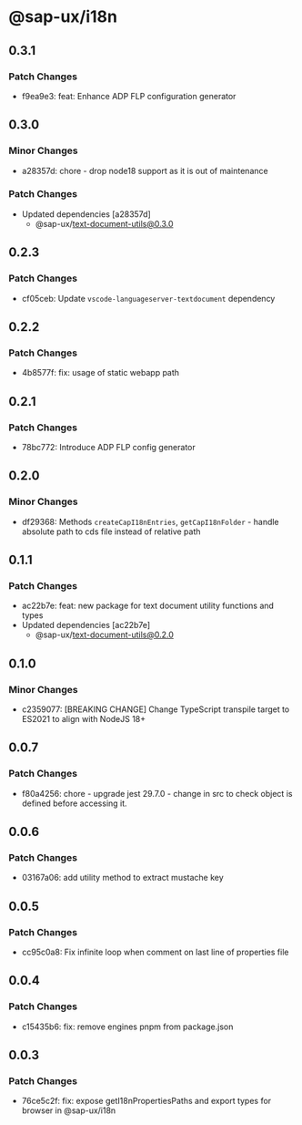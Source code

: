 # @sap-ux/i18n

## 0.3.1

### Patch Changes

-   f9ea9e3: feat: Enhance ADP FLP configuration generator

## 0.3.0

### Minor Changes

-   a28357d: chore - drop node18 support as it is out of maintenance

### Patch Changes

-   Updated dependencies [a28357d]
    -   @sap-ux/text-document-utils@0.3.0

## 0.2.3

### Patch Changes

-   cf05ceb: Update `vscode-languageserver-textdocument` dependency

## 0.2.2

### Patch Changes

-   4b8577f: fix: usage of static webapp path

## 0.2.1

### Patch Changes

-   78bc772: Introduce ADP FLP config generator

## 0.2.0

### Minor Changes

-   df29368: Methods `createCapI18nEntries`, `getCapI18nFolder` - handle absolute path to cds file instead of relative path

## 0.1.1

### Patch Changes

-   ac22b7e: feat: new package for text document utility functions and types
-   Updated dependencies [ac22b7e]
    -   @sap-ux/text-document-utils@0.2.0

## 0.1.0

### Minor Changes

-   c2359077: [BREAKING CHANGE] Change TypeScript transpile target to ES2021 to align with NodeJS 18+

## 0.0.7

### Patch Changes

-   f80a4256: chore - upgrade jest 29.7.0 - change in src to check object is defined before accessing it.

## 0.0.6

### Patch Changes

-   03167a06: add utility method to extract mustache key

## 0.0.5

### Patch Changes

-   cc95c0a8: Fix infinite loop when comment on last line of properties file

## 0.0.4

### Patch Changes

-   c15435b6: fix: remove engines pnpm from package.json

## 0.0.3

### Patch Changes

-   76ce5c2f: fix: expose getI18nPropertiesPaths and export types for browser in @sap-ux/i18n
